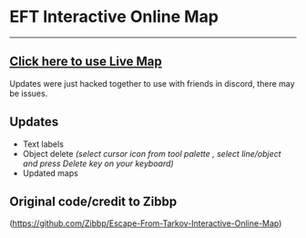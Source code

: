 # EFT Interactive Online Map
----
## [Click here to use Live Map](https://effintoast.github.io/Escape-From-Tarkov-Interactive-Online-Map/)
Updates were just hacked together to use with friends in discord, there may be issues.

## Updates

* Text labels
* Object delete 
*(select cursor icon from tool palette , select line/object and press Delete key on your keyboard)*
* Updated maps

## Original code/credit to Zibbp
(https://github.com/Zibbp/Escape-From-Tarkov-Interactive-Online-Map)
